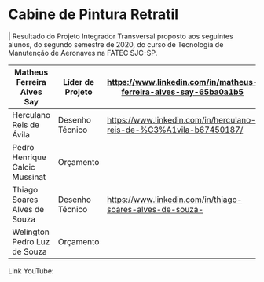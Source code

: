 # Cabine de Pintura Retratil
|
Resultado do Projeto Integrador Transversal proposto aos seguintes alunos, do segundo semestre de 2020, do curso de Tecnologia de Manutenção de Aeronaves na FATEC SJC-SP.

|Matheus Ferreira Alves Say| Líder de Projeto| https://www.linkedin.com/in/matheus-ferreira-alves-say-65ba0a1b5|
|-------------------------------|---------------|---------------------------------------------------------------------|
|Herculano Reis de Ávila| Desenho Técnico| https://www.linkedin.com/in/herculano-reis-de-%C3%A1vila-b67450187/|
|Pedro Henrique Calcic Mussinat| Orçamento||
|Thiago Soares Alves de Souza| Desenho Técnico|https://www.linkedin.com/in/thiago-soares-alves-de-souza-|
|Welington Pedro Luz de Souza| Orçamento||

Link YouTube:

